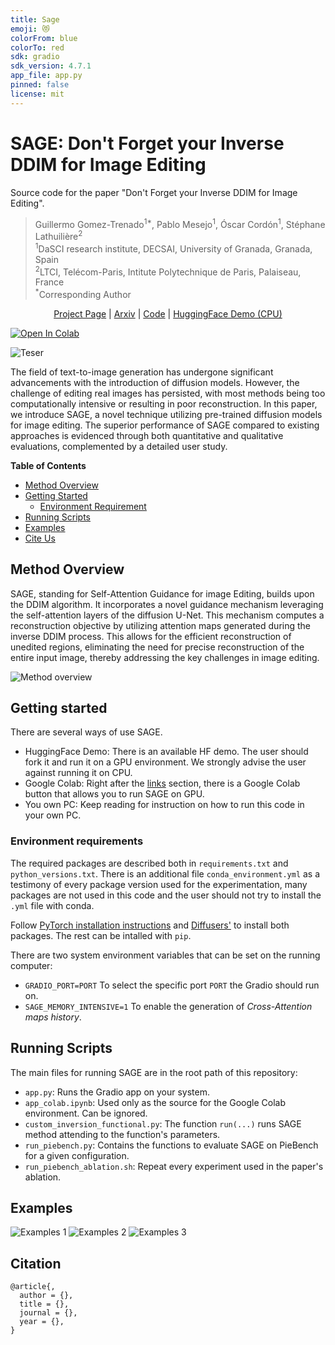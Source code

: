 ```yaml
---
title: Sage
emoji: 😻
colorFrom: blue
colorTo: red
sdk: gradio
sdk_version: 4.7.1
app_file: app.py
pinned: false
license: mit
---
```


# SAGE: Don't Forget your Inverse DDIM for Image Editing

Source code for the paper "Don't Forget your Inverse DDIM for Image Editing".

> Guillermo Gomez-Trenado<sup>1*</sup>, Pablo Mesejo<sup>1</sup>, Óscar Cordón<sup>1</sup>, Stéphane Lathuilière<sup>2</sup><br>
> <sup>1</sup>DaSCI research institute, DECSAI, University of Granada, Granada, Spain<br>
 <sup>2</sup>LTCI, Telécom-Paris, Intitute Polytechnique de Paris, Palaiseau, France <br>
 <sup>*</sup>Corresponding Author


<p align="center" id="links">
  <a href="https://guillermogotre.github.io/sage/">Project Page</a> |
  <a href="">Arxiv</a> |
  <a href="https://github.com/guillermogotre/sage">Code</a> |
  <a href="https://huggingface.co/spaces/guillermogotre/sage">HuggingFace Demo (CPU)</a>
</p>

[![Open In Colab](https://colab.research.google.com/assets/colab-badge.svg)](https://colab.research.google.com/github/guillermogotre/sage/blob/main/app_colab.ipynb)

![Teser](docs/assets/img/teaser_ext.jpg)

The field of text-to-image generation has undergone significant advancements with the introduction of diffusion models. However, the challenge of editing real images has persisted, with most methods being too computationally intensive or resulting in poor reconstruction. In this paper, we introduce SAGE, a novel technique utilizing pre-trained diffusion models for image editing. The superior performance of SAGE compared to existing approaches is evidenced through both quantitative and qualitative evaluations, complemented by a detailed user study.

**Table of Contents**

- [Method Overview](#method-overview)
- [Getting Started](#getting-started)
    - [Environment Requirement](#environment-requirement)
- [Running Scripts](#running-scripts)
- [Examples](#exaples)
- [Cite Us](#cite-us)

## Method Overview

<span id="method-overview"></span>

SAGE, standing for Self-Attention Guidance for image Editing, builds upon the DDIM algorithm. It incorporates a novel guidance mechanism leveraging the self-attention layers of the diffusion U-Net. This mechanism computes a reconstruction objective by utilizing attention maps generated during the inverse DDIM process. This allows for the efficient reconstruction of unedited regions, eliminating the need for precise reconstruction of the entire input image, thereby addressing the key challenges in image editing.

![Method overview](docs/assets/img/pipeline.jpg)

## Getting started

<span id="getting-started"></span>

There are several ways of use SAGE. 
- HuggingFace Demo: There is an available HF demo. The user should fork it and run it on a GPU environment. We strongly advise the user against running it on CPU.
- Google Colab: Right after the [links](#links) section, there is a Google Colab button that allows you to run SAGE on GPU.
- You own PC: Keep reading for instruction on how to run this code in your own PC.

### Environment requirements

<span id="environment-requirements"></span>

The required packages are described both in ```requirements.txt``` and ```python_versions.txt```. There is an additional file ```conda_environment.yml``` as a testimony of every package version used for the experimentation, many packages are not used in this code and the user should not try to install the ```.yml``` file with conda.

Follow [PyTorch installation instructions](https://pytorch.org/get-started/locally/) and [Diffusers'](https://huggingface.co/docs/diffusers/installation) to install both packages. The rest can be intalled with ```pip```.

There are two system environment variables that can be set on the running computer:

- ```GRADIO_PORT=PORT``` To select the specific port ```PORT``` the Gradio should run on.
- ```SAGE_MEMORY_INTENSIVE=1``` To enable the generation of _Cross-Attention maps history_.

## Running Scripts

<span id="running-scripts"></span>

The main files for running SAGE are in the root path of this repository:

- ```app.py```: Runs the Gradio app on your system.
- ```app_colab.ipynb```: Used only as the source for the Google Colab environment. Can be ignored.
- ```custom_inversion_functional.py```: The function ```run(...)``` runs SAGE method attending to the function's parameters.
- ```run_piebench.py```: Contains the functions to evaluate SAGE on PieBench for a given configuration.
- ```run_piebench_ablation.sh```: Repeat every experiment used in the paper's ablation.

## Examples

![Examples 1](docs/assets/img/comp.jpg)
![Examples 2](docs/assets/img/comp2.jpg)
![Examples 3](docs/assets/img/comp3.jpg)

## Citation
```
@article{,
  author = {},
  title = {},
  journal = {},
  year = {},
}
```